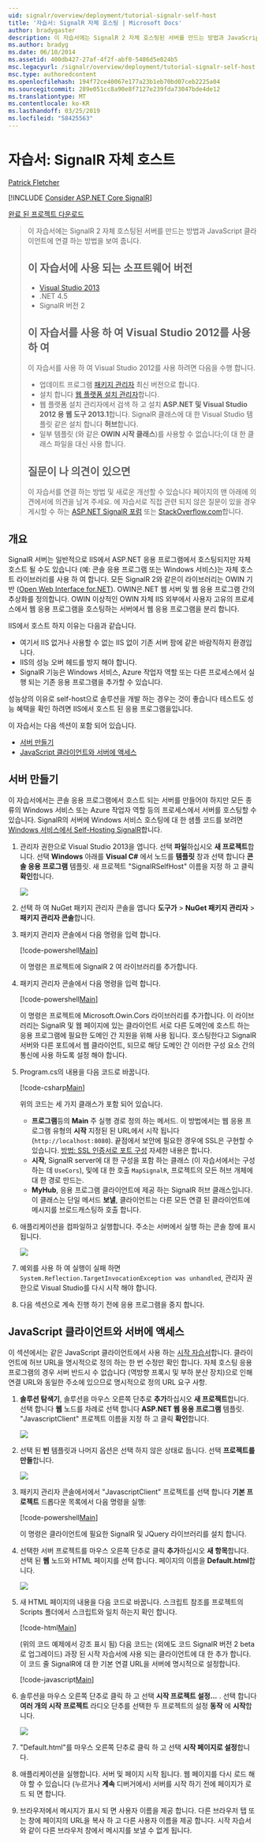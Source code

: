 ```yaml
---
uid: signalr/overview/deployment/tutorial-signalr-self-host
title: '자습서: SignalR 자체 호스팅 | Microsoft Docs'
author: bradygaster
description: 이 자습서에는 SignalR 2 자체 호스팅된 서버를 만드는 방법과 JavaScript 클라이언트에 연결 하는 방법을 보여 줍니다. 소프트웨어 버전 V 자습서에서 사용 하는 중...
ms.author: bradyg
ms.date: 06/10/2014
ms.assetid: 400db427-27af-4f2f-abf0-5486d5e024b5
msc.legacyurl: /signalr/overview/deployment/tutorial-signalr-self-host
msc.type: authoredcontent
ms.openlocfilehash: 194f72ce40067e177a23b1eb70bd07ceb2225a04
ms.sourcegitcommit: 289e051cc8a90e8f7127e239fda73047bde4de12
ms.translationtype: MT
ms.contentlocale: ko-KR
ms.lasthandoff: 03/25/2019
ms.locfileid: "58425563"
---
```

<a name="tutorial-signalr-self-host"></a>자습서: SignalR 자체 호스트
====================
[Patrick Fletcher](https://github.com/pfletcher)

[!INCLUDE [Consider ASP.NET Core SignalR](~/includes/signalr/signalr-version-disambiguation.md)]

[완료 된 프로젝트 다운로드](http://code.msdn.microsoft.com/SignalR-Self-Host-Sample-6da0f383)

> 이 자습서에는 SignalR 2 자체 호스팅된 서버를 만드는 방법과 JavaScript 클라이언트에 연결 하는 방법을 보여 줍니다.
>
> ## <a name="software-versions-used-in-the-tutorial"></a>이 자습서에 사용 되는 소프트웨어 버전
>
>
> - [Visual Studio 2013](https://my.visualstudio.com/Downloads?q=visual%20studio%202013)
> - .NET 4.5
> - SignalR 버전 2
>
>
>
> ## <a name="using-visual-studio-2012-with-this-tutorial"></a>이 자습서를 사용 하 여 Visual Studio 2012를 사용 하 여
>
>
> 이 자습서를 사용 하 여 Visual Studio 2012를 사용 하려면 다음을 수행 합니다.
>
> - 업데이트 프로그램 [패키지 관리자](http://docs.nuget.org/docs/start-here/installing-nuget) 최신 버전으로 합니다.
> - 설치 합니다 [웹 플랫폼 설치 관리자](https://www.microsoft.com/web/downloads/platform.aspx)합니다.
> - 웹 플랫폼 설치 관리자에서 검색 하 고 설치 **ASP.NET 및 Visual Studio 2012 용 웹 도구 2013.1**합니다. SignalR 클래스에 대 한 Visual Studio 템플릿 같은 설치 합니다 **허브**합니다.
> - 일부 템플릿 (와 같은 **OWIN 시작 클래스**)를 사용할 수 없습니다;이 대 한 클래스 파일을 대신 사용 합니다.
>
>
> ## <a name="questions-and-comments"></a>질문이 나 의견이 있으면
>
> 이 자습서를 연결 하는 방법 및 새로운 개선할 수 있습니다 페이지의 맨 아래에 의견에서에 의견을 남겨 주세요. 에 자습서로 직접 관련 되지 않은 질문이 있을 경우 게시할 수 하는 [ASP.NET SignalR 포럼](https://forums.asp.net/1254.aspx/1?ASP+NET+SignalR) 또는 [StackOverflow.com](http://stackoverflow.com/)합니다.


## <a name="overview"></a>개요

SignalR 서버는 일반적으로 IIS에서 ASP.NET 응용 프로그램에서 호스팅되지만 자체 호스트 될 수도 있습니다 (예: 콘솔 응용 프로그램 또는 Windows 서비스)는 자체 호스트 라이브러리를 사용 하 여 합니다. 모든 SignalR 2와 같은이 라이브러리는 OWIN 기반 ([Open Web Interface for.NET](http://owin.org)). OWIN은.NET 웹 서버 및 웹 응용 프로그램 간의 추상화를 정의합니다. OWIN 이상적인 OWIN 자체 IIS 외부에서 사용자 고유의 프로세스에서 웹 응용 프로그램을 호스팅하는 서버에서 웹 응용 프로그램을 분리 합니다.

IIS에서 호스트 하지 이유는 다음과 같습니다.

- 여기서 IIS 없거나 사용할 수 없는 IIS 없이 기존 서버 팜에 같은 바람직하지 환경입니다.
- IIS의 성능 오버 헤드를 방지 해야 합니다.
- SignalR 기능은 Windows 서비스, Azure 작업자 역할 또는 다른 프로세스에서 실행 되는 기존 응용 프로그램을 추가할 수 있습니다.

성능상의 이유로 self-host으로 솔루션을 개발 하는 경우는 것이 좋습니다 테스트도 성능 혜택을 확인 하려면 IIS에서 호스트 된 응용 프로그램을입니다.

이 자습서는 다음 섹션이 포함 되어 있습니다.

- [서버 만들기](#server)
- [JavaScript 클라이언트와 서버에 액세스](#js)

<a id="server"></a>

## <a name="creating-the-server"></a>서버 만들기

이 자습서에서는 콘솔 응용 프로그램에서 호스트 되는 서버를 만들어야 하지만 모든 종류의 Windows 서비스 또는 Azure 작업자 역할 등의 프로세스에서 서버를 호스팅할 수 있습니다. SignalR의 서버에 Windows 서비스 호스팅에 대 한 샘플 코드를 보려면 [Windows 서비스에서 Self-Hosting SignalR](https://code.msdn.microsoft.com/SignalR-self-hosted-in-6ff7e6c3)합니다.

1. 관리자 권한으로 Visual Studio 2013을 엽니다. 선택 **파일**하십시오 **새 프로젝트**합니다. 선택 **Windows** 아래를 **Visual C#** 에서 노드를 **템플릿** 창과 선택 합니다 **콘솔 응용 프로그램** 템플릿. 새 프로젝트 "SignalRSelfHost" 이름을 지정 하 고 클릭 **확인**합니다.

    ![](tutorial-signalr-self-host/_static/image1.png)
2. 선택 하 여 NuGet 패키지 관리자 콘솔을 엽니다 **도구가** > **NuGet 패키지 관리자** > **패키지 관리자 콘솔**합니다.
3. 패키지 관리자 콘솔에서 다음 명령을 입력 합니다.

    [!code-powershell[Main](tutorial-signalr-self-host/samples/sample1.ps1)]

    이 명령은 프로젝트에 SignalR 2 여 라이브러리를 추가합니다.
4. 패키지 관리자 콘솔에서 다음 명령을 입력 합니다.

    [!code-powershell[Main](tutorial-signalr-self-host/samples/sample2.ps1)]

    이 명령은 프로젝트에 Microsoft.Owin.Cors 라이브러리를 추가합니다. 이 라이브러리는 SignalR 및 웹 페이지에 있는 클라이언트 서로 다른 도메인에 호스트 하는 응용 프로그램에 필요한 도메인 간 지원을 위해 사용 됩니다. 호스팅한다고 SignalR 서버와 다른 포트에서 웹 클라이언트, 되므로 해당 도메인 간 이러한 구성 요소 간의 통신에 사용 하도록 설정 해야 합니다.
5. Program.cs의 내용을 다음 코드로 바꿉니다.

    [!code-csharp[Main](tutorial-signalr-self-host/samples/sample3.cs)]

    위의 코드는 세 가지 클래스가 포함 되어 있습니다.

    - **프로그램**등의 **Main** 주 실행 경로 정의 하는 메서드. 이 방법에서는 웹 응용 프로그램 유형의 **시작** 지정된 된 URL에서 시작 됩니다 (`http://localhost:8080`). 끝점에서 보안에 필요한 경우에 SSL은 구현할 수 있습니다. [방법: SSL 인증서로 포트 구성](https://msdn.microsoft.com/library/ms733791.aspx) 자세한 내용은 합니다.
    - **시작**, SignalR server에 대 한 구성을 포함 하는 클래스 (이 자습서에서는 구성 하는 데 `UseCors`), 및에 대 한 호출 `MapSignalR`, 프로젝트의 모든 허브 개체에 대 한 경로 만드는.
    - **MyHub**, 응용 프로그램 클라이언트에 제공 하는 SignalR 허브 클래스입니다. 이 클래스는 단일 메서드 **보낼**, 클라이언트는 다른 모든 연결 된 클라이언트에 메시지를 브로드캐스팅하 호출 합니다.
6. 애플리케이션을 컴파일하고 실행합니다. 주소는 서버에서 실행 하는 콘솔 창에 표시 됩니다.

    ![](tutorial-signalr-self-host/_static/image2.png)
7. 예외를 사용 하 여 실행이 실패 하면 `System.Reflection.TargetInvocationException was unhandled`, 관리자 권한으로 Visual Studio를 다시 시작 해야 합니다.
8. 다음 섹션으로 계속 진행 하기 전에 응용 프로그램을 중지 합니다.

<a id="js"></a>

## <a name="accessing-the-server-with-a-javascript-client"></a>JavaScript 클라이언트와 서버에 액세스

이 섹션에서는 같은 JavaScript 클라이언트에서 사용 하는 [시작 자습서](../getting-started/tutorial-getting-started-with-signalr.md)합니다. 클라이언트에 허브 URL을 명시적으로 정의 하는 한 번 수정만 확인 합니다. 자체 호스팅 응용 프로그램의 경우 서버 반드시 수 없습니다 (역방향 프록시 및 부하 분산 장치)으로 인해 연결 URL와 동일한 주소에 있으므로 명시적으로 정의 URL 요구 사항.

1. **솔루션 탐색기**, 솔루션을 마우스 오른쪽 단추로 **추가**하십시오 **새 프로젝트**합니다. 선택 합니다 **웹** 노드를 차례로 선택 합니다 **ASP.NET 웹 응용 프로그램** 템플릿. "JavascriptClient" 프로젝트 이름을 지정 하 고 클릭 **확인**합니다.

    ![](tutorial-signalr-self-host/_static/image3.png)
2. 선택 된 **빈** 템플릿과 나머지 옵션은 선택 하지 않은 상태로 둡니다. 선택 **프로젝트를 만들**합니다.

    ![](tutorial-signalr-self-host/_static/image4.png)
3. 패키지 관리자 콘솔에서에서 "JavascriptClient" 프로젝트를 선택 합니다 **기본 프로젝트** 드롭다운 목록에서 다음 명령을 실행:

    [!code-powershell[Main](tutorial-signalr-self-host/samples/sample4.ps1)]

    이 명령은 클라이언트에 필요한 SignalR 및 JQuery 라이브러리를 설치 합니다.
4. 선택한 서버 프로젝트를 마우스 오른쪽 단추로 클릭 **추가**하십시오 **새 항목**합니다. 선택 된 **웹** 노드와 HTML 페이지를 선택 합니다. 페이지의 이름을 **Default.html**합니다.

    ![](tutorial-signalr-self-host/_static/image5.png)
5. 새 HTML 페이지의 내용을 다음 코드로 바꿉니다. 스크립트 참조를 프로젝트의 Scripts 폴더에서 스크립트와 일치 하는지 확인 합니다.

    [!code-html[Main](tutorial-signalr-self-host/samples/sample5.html?highlight=31-32)]

    (위의 코드 예제에서 강조 표시 됨) 다음 코드는 (외에도 코드 SignalR 버전 2 beta로 업그레이드) 과장 된 시작 자습서에 사용 되는 클라이언트에 대 한 추가 합니다. 이 코드 줄 SignalR에 대 한 기본 연결 URL을 서버에 명시적으로 설정합니다.

    [!code-javascript[Main](tutorial-signalr-self-host/samples/sample6.js)]
6. 솔루션을 마우스 오른쪽 단추로 클릭 하 고 선택 **시작 프로젝트 설정...** . 선택 합니다 **여러 개의 시작 프로젝트** 라디오 단추를 선택한 두 프로젝트의 설정 **동작** 에 **시작**합니다.

    ![](tutorial-signalr-self-host/_static/image6.png)
7. "Default.html"를 마우스 오른쪽 단추로 클릭 하 고 선택 **시작 페이지로 설정**합니다.
8. 애플리케이션을 실행합니다. 서버 및 페이지 시작 됩니다. 웹 페이지를 다시 로드 해야 할 수 있습니다 (누르거나 **계속** 디버거에서) 서버를 시작 하기 전에 페이지가 로드 되 면 합니다.
9. 브라우저에서 메시지가 표시 되 면 사용자 이름을 제공 합니다. 다른 브라우저 탭 또는 창에 페이지의 URL을 복사 하 고 다른 사용자 이름을 제공 합니다. 시작 자습서와 같이 다른 브라우저 창에서 메시지를 보낼 수 없게 됩니다.
